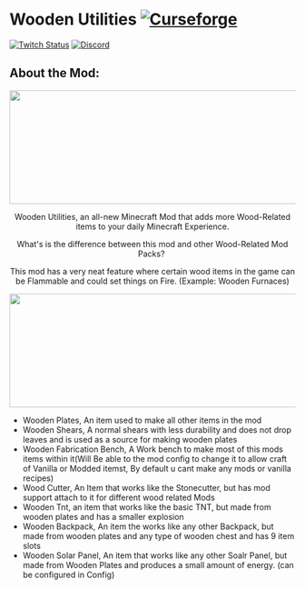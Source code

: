 # Wooden Utilities [![Curseforge][curseImg]][curseLink]


[![Twitch Status](https://img.shields.io/twitch/status/ModernGamingWorld?label=ModernGamingWorld&style=social)](https://www.twitch.tv/moderngamingworld) [![Discord][discordimg]][discordlink]

[discordImg]: https://img.shields.io/discord/808837174387671090?color=7289DA&label=Modern%27s%20Place&style=flat-square

[discordLink]: https://discord.gg/CTbZwZnFpZ

[curseImg]: http://cf.way2muchnoise.eu/409871.svg

[curseLink]: https://www.curseforge.com/minecraft/mc-mods/wooden-utilities


## About the Mod:


<p align="center">
  <img width="1124" height="200" src="https://bisecthosting.com/images/CF/Wooden_Utilities/BH_WU_Header.png">
</p>


<p align="center">
Wooden Utilities, an all-new Minecraft Mod that adds more Wood-Related items to your daily Minecraft Experience.
</p>


<p align="center">
What's is the difference between this mod and other Wood-Related Mod Packs? 
</p>


<p align="center">
This mod has a very neat feature where certain wood items in the game can be Flammable and could set things on Fire. (Example: Wooden Furnaces)
</p>


<p align="center">
  <img width="1124" height="200" src="https://bisecthosting.com/images/CF/Wooden_Utilities/BH_WU_Features.png">
</p>

- Wooden Plates, An item used to make all other items in the mod
- Wooden Shears, A normal shears with less durability and does not drop leaves and is used as a source for making wooden plates
- Wooden Fabrication Bench, A Work bench to make most of this mods items within it(Will Be able to the mod config to change it to allow craft of Vanilla or Modded itemst, By default u cant make any mods or vanilla recipes)
- Wood Cutter, An Item that works like the Stonecutter, but has mod support attach to it for different wood related Mods
- Wooden Tnt, an item that works like the basic TNT, but made from wooden plates and has a smaller explosion
- Wooden Backpack, An item the works like any other Backpack, but made from wooden plates and any type of wooden chest and has 9 item slots
- Wooden Solar Panel, An item that works like any other Soalr Panel, but made from Wooden Plates and produces a small amount of energy. (can be configured in Config)
